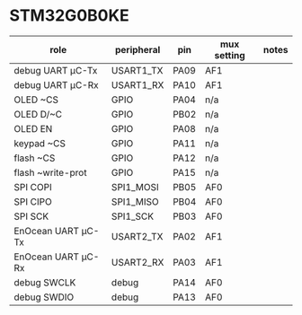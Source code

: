 # STM32G0B0KE

| role               | peripheral | pin  | mux setting | notes  |
| ------------------ | ---------- | ---- | ----------- | ------ |
| debug UART µC-Tx   | USART1_TX  | PA09 | AF1         |        |
| debug UART µC-Rx   | USART1_RX  | PA10 | AF1         |        |
| OLED ~CS           | GPIO       | PA04 | n/a         |        |
| OLED D/~C          | GPIO       | PB02 | n/a         |        |
| OLED EN            | GPIO       | PA08 | n/a         |        |
| keypad ~CS         | GPIO       | PA11 | n/a         |        |
| flash ~CS          | GPIO       | PA12 | n/a         |        |
| flash ~write-prot  | GPIO       | PA15 | n/a         |        |
| SPI COPI           | SPI1_MOSI  | PB05 | AF0         |        |
| SPI CIPO           | SPI1_MISO  | PB04 | AF0         |        |
| SPI SCK            | SPI1_SCK   | PB03 | AF0         |        |
| EnOcean UART µC-Tx | USART2_TX  | PA02 | AF1         |        |
| EnOcean UART µC-Rx | USART2_RX  | PA03 | AF1         |        |
| debug SWCLK        | debug      | PA14 | AF0         |        |
| debug SWDIO        | debug      | PA13 | AF0         |        |
